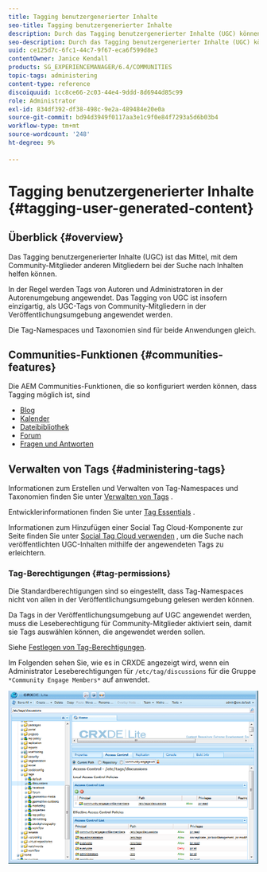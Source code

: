 ```yaml
---
title: Tagging benutzergenerierter Inhalte
seo-title: Tagging benutzergenerierter Inhalte
description: Durch das Tagging benutzergenerierter Inhalte (UGC) können Community-Mitglieder anderen Mitgliedern bei der Suche nach Inhalten helfen.
seo-description: Durch das Tagging benutzergenerierter Inhalte (UGC) können Community-Mitglieder anderen Mitgliedern bei der Suche nach Inhalten helfen.
uuid: ce125d7c-6fc1-44c7-9f67-eca6f599d8e3
contentOwner: Janice Kendall
products: SG_EXPERIENCEMANAGER/6.4/COMMUNITIES
topic-tags: administering
content-type: reference
discoiquuid: 1cc8ce66-2c03-44e4-9ddd-8d6944d85c99
role: Administrator
exl-id: 834df392-df38-498c-9e2a-489484e20e0a
source-git-commit: bd94d3949f0117aa3e1c9f0e84f7293a5d6b03b4
workflow-type: tm+mt
source-wordcount: '248'
ht-degree: 9%

---
```


# Tagging benutzergenerierter Inhalte {#tagging-user-generated-content}

## Überblick {#overview}

Das Tagging benutzergenerierter Inhalte (UGC) ist das Mittel, mit dem Community-Mitglieder anderen Mitgliedern bei der Suche nach Inhalten helfen können.

In der Regel werden Tags von Autoren und Administratoren in der Autorenumgebung angewendet. Das Tagging von UGC ist insofern einzigartig, als UGC-Tags von Community-Mitgliedern in der Veröffentlichungsumgebung angewendet werden.

Die Tag-Namespaces und Taxonomien sind für beide Anwendungen gleich.

## Communities-Funktionen {#communities-features}

Die AEM Communities-Funktionen, die so konfiguriert werden können, dass Tagging möglich ist, sind

* [Blog](blog-feature.md)
* [Kalender](calendar.md)
* [Dateibibliothek](file-library.md)
* [Forum](forum.md#configuretheaddedforum)
* [Fragen und Antworten](working-with-qna.md)

## Verwalten von Tags {#administering-tags}

Informationen zum Erstellen und Verwalten von Tag-Namespaces und Taxonomien finden Sie unter [Verwalten von Tags](../../help/sites-administering/tags.md#tagging-console) .

Entwicklerinformationen finden Sie unter [Tag Essentials](tag.md) .

Informationen zum Hinzufügen einer Social Tag Cloud-Komponente zur Seite finden Sie unter [Social Tag Cloud verwenden](tagcloud.md) , um die Suche nach veröffentlichten UGC-Inhalten mithilfe der angewendeten Tags zu erleichtern.

### Tag-Berechtigungen {#tag-permissions}

Die Standardberechtigungen sind so eingestellt, dass Tag-Namespaces nicht von allen in der Veröffentlichungsumgebung gelesen werden können.

Da Tags in der Veröffentlichungsumgebung auf UGC angewendet werden, muss die Leseberechtigung für Community-Mitglieder aktiviert sein, damit sie Tags auswählen können, die angewendet werden sollen.

Siehe [Festlegen von Tag-Berechtigungen](../../help/sites-administering/tags.md#setting-tag-permissions).

Im Folgenden sehen Sie, wie es in CRXDE angezeigt wird, wenn ein Administrator Leseberechtigungen für `/etc/tag/discussions` für die Gruppe `*Community Engage Members*` auf  anwendet.

![chlimage_1-74](assets/chlimage_1-74.png)
